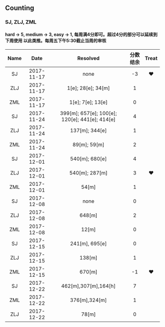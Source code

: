 ## Counting
###  SJ, ZLJ, ZML
#### hard -> 5, medium -> 3, easy -> 1, 每周满4分即可。超过4分的部分可以延续到下周使用 以此类推。每周五下午5:30截止当周的审核

| Name  | Date  | Resolved | 分数结余 | Treat |
| :------------: |:---------------:| :-----: | :-----: | :-----: |
| SJ  | 2017-11-17 | none      | -3 | ❤️ |
| ZLJ | 2017-11-17 | 1[e]; 28[e]; 34[m] | 1 |  |
| ZML | 2017-11-17 | 1[e]; 7[e]; 13[e]  | 0 |  |
| SJ  | 2017-11-24 | 399[m]; 657[e]; 100[e]; 120[e]; 441[e]; 414[e] | 4 |  |
| ZLJ | 2017-11-24 | 137[m]; 344[e]| 1 |  |
| ZML | 2017-11-24 | 89[m]; 59[m]| 2 |  |
| SJ  | 2017-12-01 | 540[m]; 680[e]| 4 |  |
| ZLJ | 2017-12-01 | 540[m]; 287[m]| 3 | ❤️ |
| ZML | 2017-12-01 | 54[m]| 1 |  |
| SJ  | 2017-12-08 | none| 0 |  |
| ZLJ | 2017-12-08 | 648[m]| 2 |  |
| ZML | 2017-12-08 | 12[m]| 0 |  |
| SJ  | 2017-12-15 | 241[m], 695[e]| 0 |  |
| ZLJ | 2017-12-15 | 138[m]| 1 |  |
| ZML | 2017-12-15 | 670[m]| -1 | ❤️ |
| SJ  | 2017-12-22 | 462[m],307[m],164[h]| 7 |  |
| ZML  | 2017-12-22 | 376[m],324[m]| 1 |  |
| ZLJ  | 2017-12-22 | 78[m] | 0 |  |
